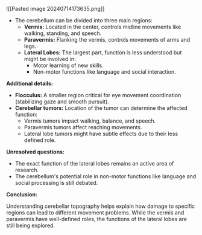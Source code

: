 
![[Pasted image 20240714173635.png]]

- The cerebellum can be divided into three main regions:
    - **Vermis:** Located in the center, controls midline movements like walking, standing, and speech.
    - **Paravermis:** Flanking the vermis, controls movements of arms and legs.
    - **Lateral Lobes:** The largest part, function is less understood but might be involved in:
        - Motor learning of new skills.
        - Non-motor functions like language and social interaction.

**Additional details:**

- **Flocculus:** A smaller region critical for eye movement coordination (stabilizing gaze and smooth pursuit).
- **Cerebellar tumors:** Location of the tumor can determine the affected function:
    - Vermis tumors impact walking, balance, and speech.
    - Paravermis tumors affect reaching movements.
    - Lateral lobe tumors might have subtle effects due to their less defined role.

**Unresolved questions:**

- The exact function of the lateral lobes remains an active area of research.
- The cerebellum's potential role in non-motor functions like language and social processing is still debated.

**Conclusion:**

Understanding cerebellar topography helps explain how damage to specific regions can lead to different movement problems. While the vermis and paravermis have well-defined roles, the functions of the lateral lobes are still being explored.